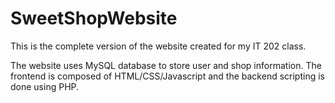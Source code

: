 # SweetShopWebsite
This is the complete version of the website created for my IT 202 class.

The website uses MySQL database to store user and shop information. The frontend is composed of HTML/CSS/Javascript and the backend scripting is done using PHP. 
